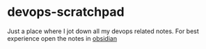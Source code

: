 # devops-scratchpad
Just a place where I jot down all my devops related notes.
For best experience open the notes in [obsidian](https://obsidian.md/)
